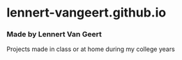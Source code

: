 # lennert-vangeert.github.io

### Made by Lennert Van Geert
Projects made in class or at home during my college years
